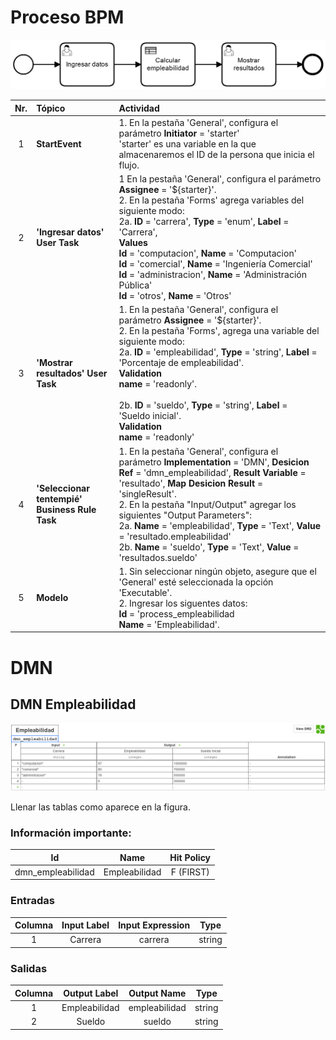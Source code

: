 # Proceso BPM
![BPMN Diagram](img/process.png)

|   Nr. | Tópico                            | Actividad                                                                                                                                                                                                                                                                                                                                                                                                                                                                                   |
| :---: | :---                              | :---                                                                                                                                                                                                                                                                                                                                                                                                                                                                                        |
|     1 | **StartEvent**                    | 1. En la pestaña 'General', configura el parámetro **Initiator** = 'starter'<br>'starter' es una variable en la que almacenaremos el ID de la persona que inicia el flujo.                                                                                                                                                                                                                                                                                                                                                                                                                |
|     2 | **'Ingresar datos' User Task** | 1 En la pestaña 'General', configura el parámetro **Assignee** = '${starter}'.<br>2. En la pestaña 'Forms' agrega variables del siguiente modo:<br>2a. **ID** = 'carrera', **Type** = 'enum', **Label** = 'Carrera', <br> **Values** <br> **Id** = 'computacion', **Name** = 'Computacion' <br>  **Id** = 'comercial', **Name** = 'Ingeniería Comercial' <br> **Id** = 'administracion', **Name** = 'Administración Pública' <br> **Id** = 'otros', **Name** = 'Otros' <br>|
|     3 | **'Mostrar resultados' User Task** | 1. En la pestaña 'General', configura el parámetro **Assignee** = '${starter}'.<br>2. En la pestaña 'Forms', agrega una variable del siguiente modo:<br>2a. **ID** = 'empleabilidad', **Type** = 'string', **Label** = 'Porcentaje de empleabilidad'. <br> **Validation** <br> **name** = 'readonly'.  <br><br>2b. **ID** = 'sueldo', **Type** = 'string', **Label** = 'Sueldo inicial'. <br> **Validation** <br> **name** = 'readonly'<br> |
|     4 | **'Seleccionar tentempié' Business Rule Task** | 1. En la pestaña 'General', configura el parámetro **Implementation** = 'DMN', **Desicion Ref** = 'dmn_empleabilidad', **Result Variable** = 'resultado', **Map Desicion Result** = 'singleResult'. <br> 2. En la pestaña "Input/Output" agregar los siguientes "Output Parameters": <br> 2a. **Name** = 'empleabilidad', **Type** = 'Text', **Value** = 'resultado.empleabilidad' <br>   2b. **Name** = 'sueldo', **Type** = 'Text', **Value** = 'resultados.sueldo'|
|     5 | **Modelo**         | 1. Sin seleccionar ningún objeto, asegure que el 'General' esté seleccionada la opción 'Executable'.<br> 2. Ingresar los siguentes datos: <br>**Id** = 'process_empleabilidad <br> **Name** = 'Empleabilidad'.                                                                                                                                                                                                                                                                                     |

# DMN

## DMN Empleabilidad

![DMN Table](img/dmn.png)

Llenar las tablas como aparece en la figura.

### Información importante:

| Id                | Name          | Hit Policy |
| :---:             | :---:         | :---:      |
| dmn_empleabilidad | Empleabilidad | F (FIRST) |

### Entradas

| Columna | Input Label     | Input Expression | Type    |
|   :---: | :---:           | :---:            | :---:   |
|       1 | Carrera | carrera    | string  |

### Salidas

| Columna | Output Label  | Output Name   | Type   |
|   :---: | :---:         | :---:         | :---:  |
|       1 | Empleabilidad | empleabilidad | string |
|       2 | Sueldo        | sueldo        | string |
